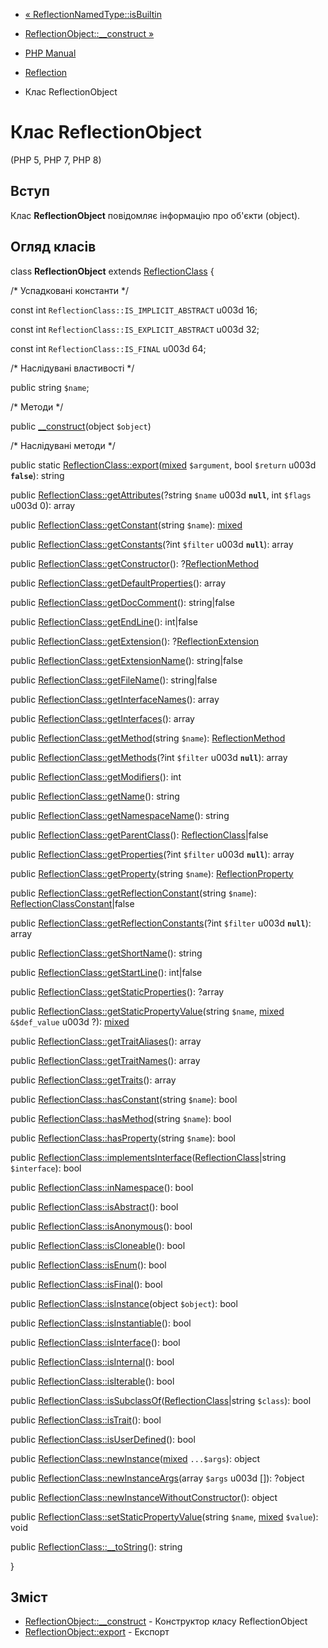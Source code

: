 - [«
ReflectionNamedType::isBuiltin](reflectionnamedtype.isbuiltin.md)
- [ReflectionObject::\_\_construct »](reflectionobject.construct.md)

- [PHP Manual](index.md)
- [Reflection](book.reflection.md)
- Клас ReflectionObject

# Клас ReflectionObject

(PHP 5, PHP 7, PHP 8)

## Вступ

Клас **ReflectionObject** повідомляє інформацію про об'єкти (object).

## Огляд класів

class **ReflectionObject** extends
[ReflectionClass](class.reflectionclass.md) {

/\* Успадковані константи \*/

const int `ReflectionClass::IS_IMPLICIT_ABSTRACT` u003d 16;

const int `ReflectionClass::IS_EXPLICIT_ABSTRACT` u003d 32;

const int `ReflectionClass::IS_FINAL` u003d 64;

/\* Наслідувані властивості \*/

public string `$name`;

/\* Методи \*/

public [\_\_construct](reflectionobject.construct.md)(object
`$object`)

/\* Наслідувані методи \*/

public static
[ReflectionClass::export](reflectionclass.export.md)([mixed](language.types.declarations.md#language.types.declarations.mixed)
`$argument`, bool `$return` u003d **`false`**): string

public
[ReflectionClass::getAttributes](reflectionclass.getattributes.md)(?string
`$name` u003d **`null`**, int `$flags` u003d 0): array

public
[ReflectionClass::getConstant](reflectionclass.getconstant.md)(string
`$name`):
[mixed](language.types.declarations.md#language.types.declarations.mixed)

public
[ReflectionClass::getConstants](reflectionclass.getconstants.md)(?int
`$filter` u003d **`null`**): array

public
[ReflectionClass::getConstructor](reflectionclass.getconstructor.md)():
?[ReflectionMethod](class.reflectionmethod.md)

public
[ReflectionClass::getDefaultProperties](reflectionclass.getdefaultproperties.md)():
array

public
[ReflectionClass::getDocComment](reflectionclass.getdoccomment.md)():
string\|false

public [ReflectionClass::getEndLine](reflectionclass.getendline.md)():
int\|false

public
[ReflectionClass::getExtension](reflectionclass.getextension.md)():
?[ReflectionExtension](class.reflectionextension.md)

public
[ReflectionClass::getExtensionName](reflectionclass.getextensionname.md)():
string\|false

public
[ReflectionClass::getFileName](reflectionclass.getfilename.md)():
string\|false

public
[ReflectionClass::getInterfaceNames](reflectionclass.getinterfacenames.md)():
array

public
[ReflectionClass::getInterfaces](reflectionclass.getinterfaces.md)():
array

public
[ReflectionClass::getMethod](reflectionclass.getmethod.md)(string
`$name`): [ReflectionMethod](class.reflectionmethod.md)

public
[ReflectionClass::getMethods](reflectionclass.getmethods.md)(?int
`$filter` u003d **`null`**): array

public
[ReflectionClass::getModifiers](reflectionclass.getmodifiers.md)():
int

public [ReflectionClass::getName](reflectionclass.getname.md)():
string

public
[ReflectionClass::getNamespaceName](reflectionclass.getnamespacename.md)():
string

public
[ReflectionClass::getParentClass](reflectionclass.getparentclass.md)():
[ReflectionClass](class.reflectionclass.md)\|false

public
[ReflectionClass::getProperties](reflectionclass.getproperties.md)(?int
`$filter` u003d **`null`**): array

public
[ReflectionClass::getProperty](reflectionclass.getproperty.md)(string
`$name`): [ReflectionProperty](class.reflectionproperty.md)

public
[ReflectionClass::getReflectionConstant](reflectionclass.getreflectionconstant.md)(string
`$name`):
[ReflectionClassConstant](class.reflectionclassconstant.md)\|false

public
[ReflectionClass::getReflectionConstants](reflectionclass.getreflectionconstants.md)(?int
`$filter` u003d **`null`**): array

public
[ReflectionClass::getShortName](reflectionclass.getshortname.md)():
string

public
[ReflectionClass::getStartLine](reflectionclass.getstartline.md)():
int\|false

public
[ReflectionClass::getStaticProperties](reflectionclass.getstaticproperties.md)():
?array

public
[ReflectionClass::getStaticPropertyValue](reflectionclass.getstaticpropertyvalue.md)(string
`$name`,
[mixed](language.types.declarations.md#language.types.declarations.mixed)
`&$def_value` u003d ?):
[mixed](language.types.declarations.md#language.types.declarations.mixed)

public
[ReflectionClass::getTraitAliases](reflectionclass.gettraitaliases.md)():
array

public
[ReflectionClass::getTraitNames](reflectionclass.gettraitnames.md)():
array

public [ReflectionClass::getTraits](reflectionclass.gettraits.md)():
array

public
[ReflectionClass::hasConstant](reflectionclass.hasconstant.md)(string
`$name`): bool

public
[ReflectionClass::hasMethod](reflectionclass.hasmethod.md)(string
`$name`): bool

public
[ReflectionClass::hasProperty](reflectionclass.hasproperty.md)(string
`$name`): bool

public
[ReflectionClass::implementsInterface](reflectionclass.implementsinterface.md)([ReflectionClass](class.reflectionclass.md)\|string
`$interface`): bool

public
[ReflectionClass::inNamespace](reflectionclass.innamespace.md)(): bool

public [ReflectionClass::isAbstract](reflectionclass.isabstract.md)():
bool

public
[ReflectionClass::isAnonymous](reflectionclass.isanonymous.md)(): bool

public
[ReflectionClass::isCloneable](reflectionclass.iscloneable.md)(): bool

public [ReflectionClass::isEnum](reflectionclass.isenum.md)(): bool

public [ReflectionClass::isFinal](reflectionclass.isfinal.md)(): bool

public
[ReflectionClass::isInstance](reflectionclass.isinstance.md)(object
`$object`): bool

public
[ReflectionClass::isInstantiable](reflectionclass.isinstantiable.md)():
bool

public
[ReflectionClass::isInterface](reflectionclass.isinterface.md)(): bool

public [ReflectionClass::isInternal](reflectionclass.isinternal.md)():
bool

public [ReflectionClass::isIterable](reflectionclass.isiterable.md)():
bool

public
[ReflectionClass::isSubclassOf](reflectionclass.issubclassof.md)([ReflectionClass](class.reflectionclass.md)\|string
`$class`): bool

public [ReflectionClass::isTrait](reflectionclass.istrait.md)(): bool

public
[ReflectionClass::isUserDefined](reflectionclass.isuserdefined.md)():
bool

public
[ReflectionClass::newInstance](reflectionclass.newinstance.md)([mixed](language.types.declarations.md#language.types.declarations.mixed)
`...$args`): object

public
[ReflectionClass::newInstanceArgs](reflectionclass.newinstanceargs.md)(array
`$args` u003d \[\]): ?object

public
[ReflectionClass::newInstanceWithoutConstructor](reflectionclass.newinstancewithoutconstructor.md)():
object

public
[ReflectionClass::setStaticPropertyValue](reflectionclass.setstaticpropertyvalue.md)(string
`$name`,
[mixed](language.types.declarations.md#language.types.declarations.mixed)
`$value`): void

public [ReflectionClass::\_\_toString](reflectionclass.tostring.md)():
string

}

## Зміст

- [ReflectionObject::\_\_construct](reflectionobject.construct.md) -
Конструктор класу ReflectionObject
- [ReflectionObject::export](reflectionobject.export.md) - Експорт
